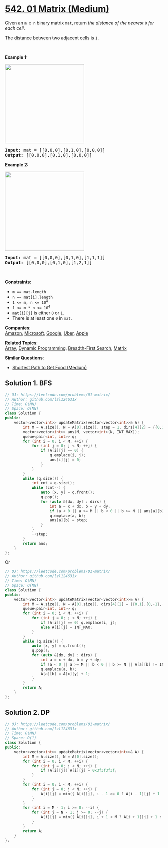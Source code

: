 # [542. 01 Matrix (Medium)](https://leetcode.com/problems/01-matrix/)

<p>Given an <code>m x n</code> binary matrix <code>mat</code>, return <em>the distance of the nearest </em><code>0</code><em> for each cell</em>.</p>

<p>The distance between two adjacent cells is <code>1</code>.</p>

<p>&nbsp;</p>
<p><strong>Example 1:</strong></p>
<img alt="" src="https://assets.leetcode.com/uploads/2021/04/24/01-1-grid.jpg" style="width: 253px; height: 253px;">
<pre><strong>Input:</strong> mat = [[0,0,0],[0,1,0],[0,0,0]]
<strong>Output:</strong> [[0,0,0],[0,1,0],[0,0,0]]
</pre>

<p><strong>Example 2:</strong></p>
<img alt="" src="https://assets.leetcode.com/uploads/2021/04/24/01-2-grid.jpg" style="width: 253px; height: 253px;">
<pre><strong>Input:</strong> mat = [[0,0,0],[0,1,0],[1,1,1]]
<strong>Output:</strong> [[0,0,0],[0,1,0],[1,2,1]]
</pre>

<p>&nbsp;</p>
<p><strong>Constraints:</strong></p>

<ul>
	<li><code>m == mat.length</code></li>
	<li><code>n == mat[i].length</code></li>
	<li><code>1 &lt;= m, n &lt;= 10<sup>4</sup></code></li>
	<li><code>1 &lt;= m * n &lt;= 10<sup>4</sup></code></li>
	<li><code>mat[i][j]</code> is either <code>0</code> or <code>1</code>.</li>
	<li>There is at least one <code>0</code> in <code>mat</code>.</li>
</ul>


**Companies**:  
[Amazon](https://leetcode.com/company/amazon), [Microsoft](https://leetcode.com/company/microsoft), [Google](https://leetcode.com/company/google), [Uber](https://leetcode.com/company/uber), [Apple](https://leetcode.com/company/apple)

**Related Topics**:  
[Array](https://leetcode.com/tag/array/), [Dynamic Programming](https://leetcode.com/tag/dynamic-programming/), [Breadth-First Search](https://leetcode.com/tag/breadth-first-search/), [Matrix](https://leetcode.com/tag/matrix/)

**Similar Questions**:
* [Shortest Path to Get Food (Medium)](https://leetcode.com/problems/shortest-path-to-get-food/)

## Solution 1. BFS

```cpp
// OJ: https://leetcode.com/problems/01-matrix/
// Author: github.com/lzl124631x
// Time: O(MN)
// Space: O(MN)
class Solution {
public:
    vector<vector<int>> updateMatrix(vector<vector<int>>& A) {
        int M = A.size(), N = A[0].size(), step = 1, dirs[4][2] = {{0,1},{0,-1},{1,0},{-1,0}};
        vector<vector<int>> ans(M, vector<int>(N, INT_MAX));
        queue<pair<int, int>> q;
        for (int i = 0; i < M; ++i) {
            for (int j = 0; j < N; ++j) {
                if (A[i][j] == 0) {
                    q.emplace(i, j);
                    ans[i][j] = 0;
                }
            }
        }
        while (q.size()) {
            int cnt = q.size();
            while (cnt--) {
                auto [x, y] = q.front();
                q.pop();
                for (auto &[dx, dy] : dirs) {
                    int a = x + dx, b = y + dy;
                    if (a < 0 || a >= M || b < 0 || b >= N || ans[a][b] != INT_MAX) continue;
                    q.emplace(a, b);
                    ans[a][b] = step;
                }
            }
            ++step;
        }
        return ans;
    }
};
```

Or

```cpp
// OJ: https://leetcode.com/problems/01-matrix/
// Author: github.com/lzl124631x
// Time: O(MN)
// Space: O(MN)
class Solution {
public:
    vector<vector<int>> updateMatrix(vector<vector<int>>& A) {
        int M = A.size(), N = A[0].size(), dirs[4][2] = {{0,1},{0,-1},{1,0},{-1,0}};
        queue<pair<int, int>> q;
        for (int i = 0; i < M; ++i) {
            for (int j = 0; j < N; ++j) {
                if (A[i][j] == 0) q.emplace(i, j);
                else A[i][j] = INT_MAX;
            }
        }
        while (q.size()) {
            auto [x, y] = q.front();
            q.pop();
            for (auto &[dx, dy] : dirs) {
                int a = x + dx, b = y + dy;
                if (a < 0 || a >= M || b < 0 || b >= N || A[a][b] != INT_MAX) continue;
                q.emplace(a, b);
                A[a][b] = A[x][y] + 1;
            }
        }
        return A;
    }
};
```

## Solution 2. DP

```cpp
// OJ: https://leetcode.com/problems/01-matrix/
// Author: github.com/lzl124631x
// Time: O(MN)
// Space: O(1)
class Solution {
public:
    vector<vector<int>> updateMatrix(vector<vector<int>>& A) {
        int M = A.size(), N = A[0].size();
        for (int i = 0; i < M; ++i) {
            for (int j = 0; j < N; ++j) {
                if (A[i][j]) A[i][j] = 0x3f3f3f3f;
            }
        }
        for (int i = 0; i < M; ++i) {
            for (int j = 0; j < N; ++j) {
                A[i][j] = min({ A[i][j], i - 1 >= 0 ? A[i - 1][j] + 1 : INT_MAX, j - 1 >= 0 ? A[i][j - 1] + 1 : INT_MAX });
            }
        }
        for (int i = M - 1; i >= 0; --i) {
            for (int j = N - 1; j >= 0; --j) {
                A[i][j] = min({ A[i][j], i + 1 < M ? A[i + 1][j] + 1 : INT_MAX, j + 1 < N ? A[i][j + 1] + 1 : INT_MAX });
            }
        }
        return A;
    }
};
```